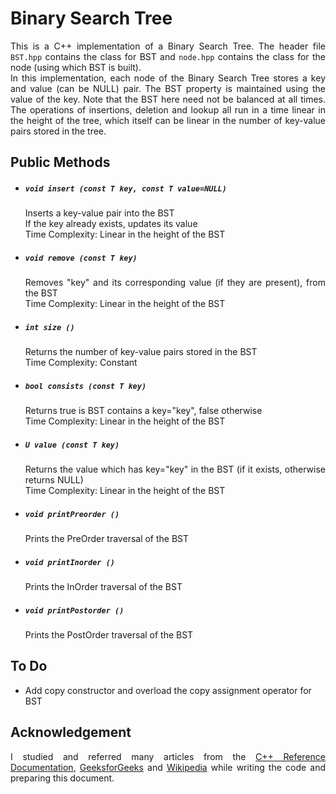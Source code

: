 <h1>Binary Search Tree</h1>

<p align="justify">
This is a C++ implementation of a Binary Search Tree. The header file <code>BST.hpp</code> contains the class for BST and <code>node.hpp</code> contains the class for the node (using which BST is built). <br>
In this implementation, each node of the Binary Search Tree stores a key and value (can be NULL) pair. The BST property is maintained using the value of the key. Note that the BST here need not be balanced at all times. The operations of insertions, deletion and lookup all run in a time linear in the height of the tree, which itself can be linear in the number of key-value pairs stored in the tree.
</p>

<h2>Public Methods</h2>
<ul>
    <li>
        <h5><code>void insert (const T key, const T value=NULL)</code></h5>
        <p align="justify">
            Inserts a key-value pair into the BST
            <br>
            If the key already exists, updates its value
            <br>
            Time Complexity: Linear in the height of the BST
        </p>
    </li>
    <li>
        <h5><code>void remove (const T key)</code></h5>
        <p align="justify">
            Removes "key" and its corresponding value (if they are present), from the BST
            <br>
            Time Complexity: Linear in the height of the BST
        </p>
    </li>
    <li>
        <h5><code>int size ()</code></h5>
        <p align="justify">
            Returns the number of key-value pairs stored in the BST
            <br>
            Time Complexity: Constant
        </p>
    </li>
    <li>
        <h5><code>bool consists (const T key)</code></h5>
        <p align="justify">
            Returns true is BST contains a key="key", false otherwise
            <br>
            Time Complexity: Linear in the height of the BST
        </p>
    </li>
    <li>
        <h5><code>U value (const T key)</code></h5>
        <p align="justify">
            Returns the value which has key="key" in the BST (if it exists, otherwise returns NULL)
            <br>
            Time Complexity: Linear in the height of the BST
        </p>
    </li>
    <li>
        <h5><code>void printPreorder ()</code></h5>
        <p align="justify">
            Prints the PreOrder traversal of the BST
        </p>
    </li>
    <li>
        <h5><code>void printInorder ()</code></h5>
        <p align="justify">
            Prints the InOrder traversal of the BST
        </p>
    </li>
    <li>
        <h5><code>void printPostorder ()</code></h5>
        <p align="justify">
            Prints the PostOrder traversal of the BST
        </p>
    </li>
</ul>

<h2>To Do</h2>
<ul>
    <li>
        Add copy constructor and overload the copy assignment operator for BST
    </li>
</ul>

<h2>Acknowledgement</h2>
<p align="justify">
    I studied and referred many articles from the <a href="https://en.cppreference.com/w/">C++ Reference Documentation</a>, <a href="https://www.geeksforgeeks.org/">GeeksforGeeks</a> and <a href="https://www.wikipedia.org/">Wikipedia</a> while writing the code and preparing this document.
</p>
